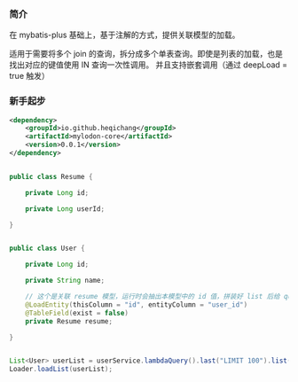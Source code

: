 ### 简介
在 mybatis-plus 基础上，基于注解的方式，提供关联模型的加载。

适用于需要将多个 join 的查询，拆分成多个单表查询。即使是列表的加载，也是找出对应的键值使用 IN 查询一次性调用。
并且支持嵌套调用（通过 deepLoad = true 触发）

### 新手起步

```xml
<dependency>
    <groupId>io.github.heqichang</groupId>
    <artifactId>mylodon-core</artifactId>
    <version>0.0.1</version>
</dependency>
```


```java

public class Resume {

    private Long id;

    private Long userId;

}

```

```java

public class User {

    private Long id;

    private String name;

    // 这个是关联 resume 模型，运行时会抽出本模型中的 id 值，拼装好 list 后给 queryWrapper.in("user_id", list) 
    @LoadEntity(thisColumn = "id", entityColumn = "user_id")
    @TableField(exist = false)
    private Resume resume;

}
```

```java

List<User> userList = userService.lambdaQuery().last("LIMIT 100").list();
Loader.loadList(userList);

```



